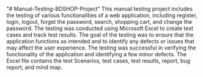 "# Manual-Testing-BDSHOP-Project" 
This manual testing project includes the testing of various functionalities of a web application, including register, login, logout, forget the password, search, shopping cart, and change the password. The testing was conducted using Microsoft Excel to create test cases and track test results. The goal of the testing was to ensure that the application functions as intended and to identify any defects or issues that may affect the user experience. The testing was successful in verifying the functionality of the application and identifying a few minor defects. The Excel file contains the test Scenarios, test cases, test results, report, bug report, and mind map.
